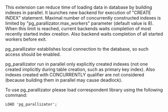This extension can reduce time of loading data in database by building indexes in parallel.
It launches new backend for execution of "CREATE INDEX" statement.
Maximal number of concurrently constructed indexes is limited by "pg_parallizator.max_workers"
parameter (default value is 8). When this limit is reached, current backends waits completion of most recently started
index creation. Also backend waits completion of all started workers before exit.

pg_parallizator establishes local connection to the database, so such access should be enabled.

pg_parallizator run in parallel only explicitly created indexes (not one created implicitly during table creation,
such as primary key index). Also indexes created with CONCURRENTLY qualifier are not considered (because building them
in parallel may cause deadlock).

To use pg_parallizator please load correspondent library using the following command:

    LOAD 'pg_parallizator';

